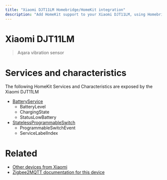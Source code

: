 ```yaml
---
title: "Xiaomi DJT11LM Homebridge/HomeKit integration"
description: "Add HomeKit support to your Xiaomi DJT11LM, using Homebridge, Zigbee2MQTT and homebridge-z2m."
---
```

<!---
This file has been GENERATED using src/docgen/docgen.ts
DO NOT EDIT THIS FILE MANUALLY!
-->
# Xiaomi DJT11LM
> Aqara vibration sensor


# Services and characteristics
The following HomeKit Services and Characteristics are exposed by
the Xiaomi DJT11LM

* [BatteryService](../../battery.md)
  * BatteryLevel
  * ChargingState
  * StatusLowBattery
* [StatelessProgrammableSwitch](../../action.md)
  * ProgrammableSwitchEvent
  * ServiceLabelIndex


# Related
* [Other devices from Xiaomi](../index.md#xiaomi)
* [Zigbee2MQTT documentation for this device](https://www.zigbee2mqtt.io/devices/DJT11LM.html)